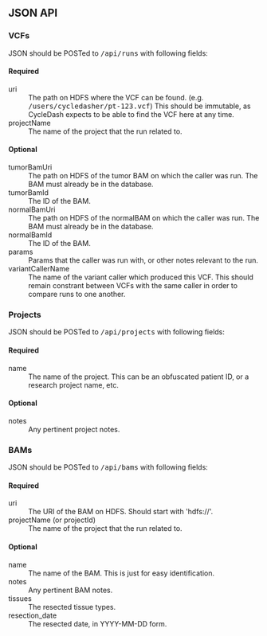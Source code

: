 ## JSON API

### VCFs

JSON should be POSTed to <tt>/api/runs</tt> with following fields:

#### Required

<dl class="dl-horizontal">
  <dt>uri</dt>
  <dd>
    The path on HDFS where the VCF can be found.
    (e.g. <tt>/users/cycledasher/pt-123.vcf</tt>)
    This should be immutable, as CycleDash expects
    to be able to find the VCF here at any time.
  </dd>
  <dt>projectName</dt>
  <dd>
    The name of the project that the run related to.
  </dd>
</dl>

#### Optional

<dl class="dl-horizontal">
  <dt>tumorBamUri</dt>
  <dd>The path on HDFS of the tumor BAM on which the caller was run. The BAM must already be in the database.</dd>
   <dt>tumorBamId</dt>
  <dd>The ID of the BAM.</dd>
   <dt>normalBamUri</dt>
  <dd>The path on HDFS of the normalBAM on which the caller was run. The BAM must already be in the database.</dd>
   <dt>normalBamId</dt>
  <dd>The ID of the BAM.</dd>
   <dt>params</dt>
  <dd>Params that the caller was run with, or other notes relevant to the run.</dd>
   <dt>variantCallerName</dt>
  <dd>
    The name of the variant caller which produced this VCF. This
    should remain constrant between VCFs with the same caller in
    order to compare runs to one another.
  </dd>
</dl>


### Projects

JSON should be POSTed to <tt>/api/projects</tt> with following fields:

#### Required

<dl class="dl-horizontal">
  <dt>name</dt>
  <dd>
    The name of the project. This can be an obfuscated patient ID, or a research project name, etc.
  </dd>
</dl>

#### Optional

<dl class="dl-horizontal">
  <dt>notes</dt>
  <dd>Any pertinent project notes.</dd>
</dl>

### BAMs

JSON should be POSTed to <tt>/api/bams</tt> with following fields:

#### Required

<dl class="dl-horizontal">
  <dt>uri</dt>
  <dd>The URI of the BAM on HDFS. Should start with 'hdfs://'.</dd>
  <dt>projectName (or projectId)</dt>
  <dd>
    The name of the project that the run related to.
  </dd>
</dl>

#### Optional

<dl class="dl-horizontal">
  <dt>name</dt>
  <dd>
    The name of the BAM. This is just for easy identification.
  </dd>
  <dt>notes</dt>
  <dd>Any pertinent BAM notes.</dd>
  <dt>tissues</dt>
  <dd>The resected tissue types.</dd>
  <dt>resection_date</dt>
  <dd>The resected date, in YYYY-MM-DD form.</dd>
</dl>

